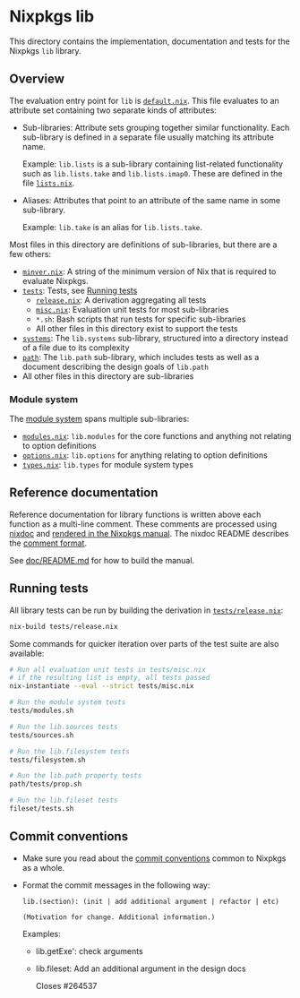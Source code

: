 # Nixpkgs lib

This directory contains the implementation, documentation and tests for the Nixpkgs `lib` library.

## Overview

The evaluation entry point for `lib` is [`default.nix`](default.nix).
This file evaluates to an attribute set containing two separate kinds of attributes:
- Sub-libraries:
  Attribute sets grouping together similar functionality.
  Each sub-library is defined in a separate file usually matching its attribute name.

  Example: `lib.lists` is a sub-library containing list-related functionality such as `lib.lists.take` and `lib.lists.imap0`.
  These are defined in the file [`lists.nix`](lists.nix).

- Aliases:
  Attributes that point to an attribute of the same name in some sub-library.

  Example: `lib.take` is an alias for `lib.lists.take`.

Most files in this directory are definitions of sub-libraries, but there are a few others:
- [`minver.nix`](minver.nix): A string of the minimum version of Nix that is required to evaluate Nixpkgs.
- [`tests`](tests): Tests, see [Running tests](#running-tests)
  - [`release.nix`](tests/release.nix): A derivation aggregating all tests
  - [`misc.nix`](tests/misc.nix): Evaluation unit tests for most sub-libraries
  - `*.sh`: Bash scripts that run tests for specific sub-libraries
  - All other files in this directory exist to support the tests
- [`systems`](systems): The `lib.systems` sub-library, structured into a directory instead of a file due to its complexity
- [`path`](path): The `lib.path` sub-library, which includes tests as well as a document describing the design goals of `lib.path`
- All other files in this directory are sub-libraries

### Module system

The [module system](https://nixos.org/manual/nixpkgs/#module-system) spans multiple sub-libraries:
- [`modules.nix`](modules.nix): `lib.modules` for the core functions and anything not relating to option definitions
- [`options.nix`](options.nix): `lib.options` for anything relating to option definitions
- [`types.nix`](types.nix): `lib.types` for module system types

## Reference documentation

Reference documentation for library functions is written above each function as a multi-line comment.
These comments are processed using [nixdoc](https://github.com/nix-community/nixdoc) and [rendered in the Nixpkgs manual](https://nixos.org/manual/nixpkgs/stable/#chap-functions).
The nixdoc README describes the [comment format](https://github.com/nix-community/nixdoc#comment-format).

See [doc/README.md](../doc/README.md) for how to build the manual.

## Running tests

All library tests can be run by building the derivation in [`tests/release.nix`](tests/release.nix):

```bash
nix-build tests/release.nix
```

Some commands for quicker iteration over parts of the test suite are also available:

```bash
# Run all evaluation unit tests in tests/misc.nix
# if the resulting list is empty, all tests passed
nix-instantiate --eval --strict tests/misc.nix

# Run the module system tests
tests/modules.sh

# Run the lib.sources tests
tests/sources.sh

# Run the lib.filesystem tests
tests/filesystem.sh

# Run the lib.path property tests
path/tests/prop.sh

# Run the lib.fileset tests
fileset/tests.sh
```

## Commit conventions

- Make sure you read about the [commit conventions](../CONTRIBUTING.md#commit-conventions) common to Nixpkgs as a whole.

- Format the commit messages in the following way:

  ```
  lib.(section): (init | add additional argument | refactor | etc)

  (Motivation for change. Additional information.)
  ```

  Examples:

  * lib.getExe': check arguments
  * lib.fileset: Add an additional argument in the design docs

    Closes #264537

